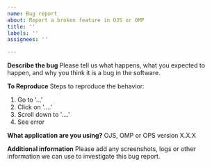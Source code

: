 ```yaml
---
name: Bug report
about: Report a broken feature in OJS or OMP
title: ''
labels: ''
assignees: ''

---
```


**Describe the bug**
Please tell us what happens, what you expected to happen, and why you think it is a bug in the software.

**To Reproduce**
Steps to reproduce the behavior:
1. Go to '...'
2. Click on '....'
3. Scroll down to '....'
4. See error

**What application are you using?**
 OJS, OMP or OPS version X.X.X

**Additional information**
Please add any screenshots, logs or other information we can use to investigate this bug report.
